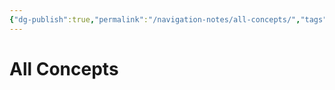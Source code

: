 ```yaml
---
{"dg-publish":true,"permalink":"/navigation-notes/all-concepts/","tags":["#problem"],"noteIcon":"","created":"2025-10-10T12:01:32.523+02:00","updated":"2025-10-22T17:37:01.108+02:00"}
---
```


# All Concepts

















